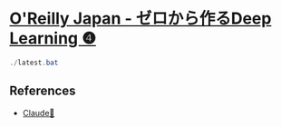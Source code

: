 # [O'Reilly Japan - ゼロから作るDeep Learning ❹](https://www.oreilly.co.jp/books/9784873119755/)

```powershell
./latest.bat
```

## References

- [Claude🔏](https://claude.ai/chat/dec4b362-4e31-46c2-9f1a-380a7107c83c)
